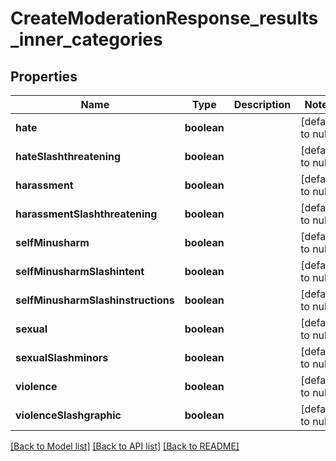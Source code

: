 # CreateModerationResponse_results_inner_categories

## Properties
Name | Type | Description | Notes
------------ | ------------- | ------------- | -------------
**hate** | **boolean** |  | [default to null]
**hateSlashthreatening** | **boolean** |  | [default to null]
**harassment** | **boolean** |  | [default to null]
**harassmentSlashthreatening** | **boolean** |  | [default to null]
**selfMinusharm** | **boolean** |  | [default to null]
**selfMinusharmSlashintent** | **boolean** |  | [default to null]
**selfMinusharmSlashinstructions** | **boolean** |  | [default to null]
**sexual** | **boolean** |  | [default to null]
**sexualSlashminors** | **boolean** |  | [default to null]
**violence** | **boolean** |  | [default to null]
**violenceSlashgraphic** | **boolean** |  | [default to null]

[[Back to Model list]](../README.md#documentation-for-models) [[Back to API list]](../README.md#documentation-for-api-endpoints) [[Back to README]](../README.md)


